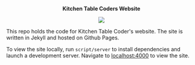 <p align="center"><strong>Kitchen Table Coders Website</strong></p>

<p align="center"><img src="https://user-images.githubusercontent.com/109822/33112387-f7ae1ae8-cf20-11e7-9d98-4cdff397e364.png" /></p>

This repo holds the code for Kitchen Table Coder's website. The site is written
in Jekyll and hosted on Github Pages.

To view the site locally, run `script/server` to install dependencies and launch
a development server. Navigate to [localhost:4000](http://127.0.0.1:4000) to
view the site.
